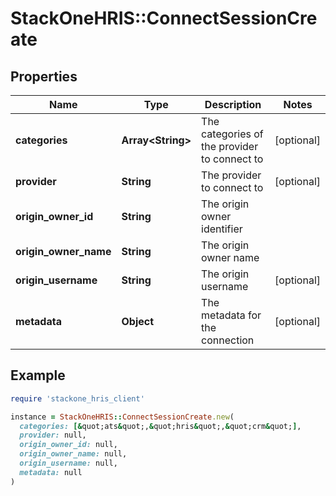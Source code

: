# StackOneHRIS::ConnectSessionCreate

## Properties

| Name | Type | Description | Notes |
| ---- | ---- | ----------- | ----- |
| **categories** | **Array&lt;String&gt;** | The categories of the provider to connect to | [optional] |
| **provider** | **String** | The provider to connect to | [optional] |
| **origin_owner_id** | **String** | The origin owner identifier |  |
| **origin_owner_name** | **String** | The origin owner name |  |
| **origin_username** | **String** | The origin username | [optional] |
| **metadata** | **Object** | The metadata for the connection | [optional] |

## Example

```ruby
require 'stackone_hris_client'

instance = StackOneHRIS::ConnectSessionCreate.new(
  categories: [&quot;ats&quot;,&quot;hris&quot;,&quot;crm&quot;],
  provider: null,
  origin_owner_id: null,
  origin_owner_name: null,
  origin_username: null,
  metadata: null
)
```

